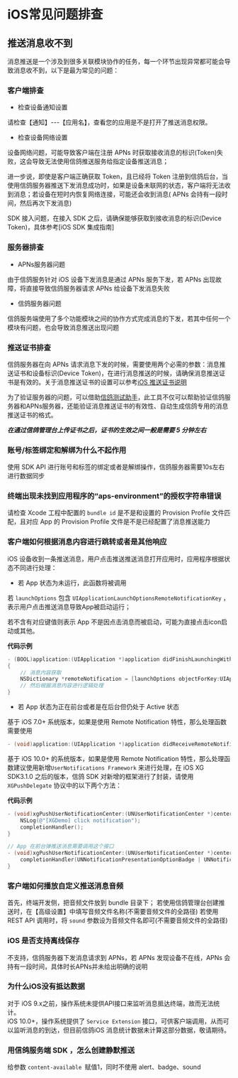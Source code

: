 # iOS常见问题排查

## 推送消息收不到

消息推送是一个涉及到很多关联模块协作的任务，每一个环节出现异常都可能会导致消息收不到，以下是最为常见的问题：

### 客户端排查

- 检查设备通知设置


请检查【通知】---【应用名】，查看您的应用是不是打开了推送消息权限。

- 检查设备网络设置


设备网络问题，可能导致客户端在注册 APNs 时获取接收消息的标识(Token)失败，这会导致无法使用信鸽推送服务给指定设备推送消息；

进一步说，即使是客户端正确获取 Token，且已经将 Token 注册到信鸽后台，当使用信鸽服务器推送下发消息成功时，如果是设备未联网的状态，客户端将无法收到消息；若设备在短时内恢复网络连接，可能还会收到消息( APNs 会持有一段时间，然后再次下发消息)

SDK 接入问题，在接入 SDK 之后，请确保能够获取到接收消息的标识(Device Token)，具体参考[iOS SDK 集成指南]



### 服务器排查

- APNs服务器问题

由于信鸽服务针对 iOS 设备下发消息是通过 APNs 服务下发，若 APNs 出现故障，将直接导致信鸽服务器请求 APNs 给设备下发消息失败

- 信鸽服务器问题

信鸽服务端使用了多个功能模块之间的协作方式完成消息的下发，若其中任何一个模块有问题，也会导致消息推送出现问题



### 推送证书排查

信鸽服务器在向 APNs 请求消息下发的时候，需要使用两个必需的参数：消息推送证书和设备标识(Device Token)，在进行消息推送的时候，请确保消息推送证书是有效的。关于消息推送证书的设置可以参考[iOS 推送证书说明](https://intl.cloud.tencent.com/document/product/1024/30728)

为了验证服务器的问题，可以借助[信鸽测试助手](http://xg.qq.com/pigeon_v2/resource/sdk/XGPushTool.zip)，此工具不仅可以帮助验证信鸽服务器和APNs服务器，还能验证消息推送证书的有效性、自动生成信鸽专用的消息推送证书的格式。

***在通过信鸽管理台上传证书之后，证书的生效之间一般是需要 5 分钟左右***



### 账号/标签绑定和解绑为什么不起作用

使用 SDK API 进行账号和标签的绑定或者是解绑操作，信鸽服务器需要10s左右进行数据同步



### 终端出现未找到应用程序的“aps-environment”的授权字符串错误

请检查 Xcode 工程中配置的 ```bundle id``` 是不是和设置的 Provision Profile 文件匹配，且对应 App 的 Provision Profile 文件是不是已经配置了消息推送能力



### 客户端如何根据消息内容进行跳转或者是其他响应

iOS 设备收到一条推送消息，用户点击推送推送消息打开应用时，应用程序根据状态不同进行处理：

- 若 App 状态为未运行，此函数将被调用


若 ```launchOptions``` 包含 ```UIApplicationLaunchOptionsRemoteNotificationKey``` ，表示用户点击推送消息导致App被启动运行；

若不含有对应键值则表示 App 不是因点击消息而被启动，可能为直接点击icon启动或其他。

**代码示例**

```objective-c
- (BOOL)application:(UIApplication *)application didFinishLaunchingWithOptions:(NSDictionary *)launchOptions 
{
    // 消息内容获取
    NSDictionary *remoteNotification = [launchOptions objectForKey:UIApplicationLaunchOptionsRemoteNotificationKey];
    // 然后根据消息内容进行逻辑处理
}

```

- 若 App 状态为正在前台或者是在后台但仍处于 Active 状态


基于 iOS 7.0+ 系统版本，如果是使用 Remote Notification 特性，那么处理函数需要使用

```objective-c
- (void)application:(UIApplication *)application didReceiveRemoteNotification:(NSDictionary *)userInfo fetchCompletionHandler:(void (^)(UIBackgroundFetchResult))completionHandler;
```



基于 iOS 10.0+ 的系统版本，如果是使用 Remote Notification 特性，那么处理函数建议使用新增```UserNotifications Framework``` 来进行处理，在 iOS XG SDK3.1.0 之后的版本，信鸽 SDK 对新增的框架进行了封装，请使用 ```XGPushDelegate``` 协议中的以下两个方法：

**代码示例**

```objective-c
- (void)xgPushUserNotificationCenter:(UNUserNotificationCenter *)center didReceiveNotificationResponse:(UNNotificationResponse *)response withCompletionHandler:(void (^)(void))completionHandler {
	NSLog(@"[XGDemo] click notification");
	completionHandler();
}

// App 在前台弹推送消息需要调用这个接口
- (void)xgPushUserNotificationCenter:(UNUserNotificationCenter *)center willPresentNotification:(UNNotification *)notification withCompletionHandler:(void (^)(UNNotificationPresentationOptions))completionHandler {
	completionHandler(UNNotificationPresentationOptionBadge | UNNotificationPresentationOptionSound | UNNotificationPresentationOptionAlert);
}
```



### 客户端如何播放自定义推送消息音频

首先，终端开发侧，把音频文件放到 bundle 目录下；
若使用信鸽管理台创建推送时，在【高级设置】中填写音频文件名称(不需要音频文件的全路径)
若使用 REST API 调用时，将 ```sound``` 参数设为音频文件名即可(不需要音频文件的全路径)



### iOS 是否支持离线保存 

不支持，信鸽服务器下发消息请求到 APNs，若 APNs 发现设备不在线，APNs 会持有一段时间，具体时长APNs并未给出明确的说明



### 为什么iOS没有抵达数据

对于 iOS 9.x之前，操作系统未提供API接口来监听消息抵达终端，故而无法统计。  
iOS 10.0+，操作系统提供了 ```Service Extension``` 接口，可供客户端调用，从而可以监听消息的到达，但目前信鸽iOS 消息统计数据未计算这部分数据，敬请期待。



### 用信鸽服务端 SDK ，怎么创建静默推送

给参数 ```content-available ```赋值1，同时不使用 alert、badge、sound

